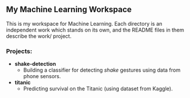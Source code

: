 ## My Machine Learning Workspace

This is my workspace for Machine Learning. 
Each directory is an independent work which stands on its own, and the README files in them describe the work/ project.

### Projects: 

* **shake-detection**
  * Building a classifier for detecting _shake_ gestures using data from phone sensors.
* **titanic**
  * Predicting survival on the Titanic (using dataset from Kaggle). 

